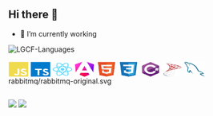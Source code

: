 ## Hi there 👋

- 🔭 I’m currently working
<div style="display: inline_block">
  <!--<img alt="LGCF-Languages" src="https://lgcf-github-readme-stats.vercel.app/api/?username=luangiovani&show=reviews,discussions_started,discussions_answered,prs_merged,prs_merged_percentage">-->
  <img alt="LGCF-Languages" src="https://lgcf-github-readme-stats.vercel.app/api/top-langs/?username=luangiovani&langs_count=12&layout=compact">
</div>
<div style="display: inline_block"><br>
  <img align="center" alt="LGCF-Js" height="30" width="40" src="https://raw.githubusercontent.com/devicons/devicon/master/icons/javascript/javascript-plain.svg">
  <img align="center" alt="LGCF-Ts" height="30" width="40" src="https://raw.githubusercontent.com/devicons/devicon/master/icons/typescript/typescript-plain.svg">
  <img align="center" alt="LGCF-React" height="30" width="40" src="https://raw.githubusercontent.com/devicons/devicon/master/icons/react/react-original.svg">
  <img align="center" alt="LGCF-Angular" height="30" width="40" src="https://raw.githubusercontent.com/devicons/devicon/master/icons/angular/angular-original.svg">
  <img align="center" alt="LGCF-HTML" height="30" width="40" src="https://raw.githubusercontent.com/devicons/devicon/master/icons/html5/html5-original.svg">
  <img align="center" alt="LGCF-CSS" height="30" width="40" src="https://raw.githubusercontent.com/devicons/devicon/master/icons/css3/css3-original.svg">
  <img align="center" alt="LGCF-Csharp" height="30" width="40" src="https://raw.githubusercontent.com/devicons/devicon/master/icons/csharp/csharp-original.svg">
  <img align="center" alt="LGCF-MSSQL" height="30" width="40" src="https://raw.githubusercontent.com/devicons/devicon/master/icons/microsoftsqlserver/microsoftsqlserver-original.svg">
  <img align="center" alt="LGCF-MySQL" height="30" width="40" src="https://raw.githubusercontent.com/devicons/devicon/master/icons//mysql/mysql-original.svg">
  rabbitmq/rabbitmq-original.svg
</div>
  
  ##
 
<div> 
    <a href = "mailto:luangiovani@gmail.com"><img src="https://img.shields.io/badge/-Gmail-%23333?style=for-the-badge&logo=gmail&logoColor=white" target="_blank"></a>
    <a href="https://www.linkedin.com/in/luangcfernandes" target="_blank"><img src="https://img.shields.io/badge/-LinkedIn-%230077B5?style=for-the-badge&logo=linkedin&logoColor=white" target="_blank"></a> 
</div>
